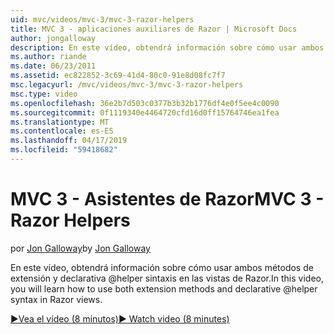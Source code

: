 ```yaml
---
uid: mvc/videos/mvc-3/mvc-3-razor-helpers
title: MVC 3 - aplicaciones auxiliares de Razor | Microsoft Docs
author: jongalloway
description: En este vídeo, obtendrá información sobre cómo usar ambos métodos de extensión y declarativa @helper sintaxis en las vistas de Razor.
ms.author: riande
ms.date: 06/23/2011
ms.assetid: ec822852-3c69-41d4-80c0-91e8d08fc7f7
msc.legacyurl: /mvc/videos/mvc-3/mvc-3-razor-helpers
msc.type: video
ms.openlocfilehash: 36e2b7d503c0377b3b32b1776df4e0f5ee4c0090
ms.sourcegitcommit: 0f1119340e4464720cfd16d0ff15764746ea1fea
ms.translationtype: MT
ms.contentlocale: es-ES
ms.lasthandoff: 04/17/2019
ms.locfileid: "59418682"
---
```

# <a name="mvc-3---razor-helpers"></a><span data-ttu-id="4600b-103">MVC 3 - Asistentes de Razor</span><span class="sxs-lookup"><span data-stu-id="4600b-103">MVC 3 - Razor Helpers</span></span>

<span data-ttu-id="4600b-104">por [Jon Galloway](https://github.com/jongalloway)</span><span class="sxs-lookup"><span data-stu-id="4600b-104">by [Jon Galloway](https://github.com/jongalloway)</span></span>

<span data-ttu-id="4600b-105">En este vídeo, obtendrá información sobre cómo usar ambos métodos de extensión y declarativa @helper sintaxis en las vistas de Razor.</span><span class="sxs-lookup"><span data-stu-id="4600b-105">In this video, you will learn how to use both extension methods and declarative @helper syntax in Razor views.</span></span>

[<span data-ttu-id="4600b-106">&#9654;Vea el vídeo (8 minutos)</span><span class="sxs-lookup"><span data-stu-id="4600b-106">&#9654; Watch video (8 minutes)</span></span>](https://channel9.msdn.com/Blogs/ASP-NET-Site-Videos/mvc-3-razor-helpers)
